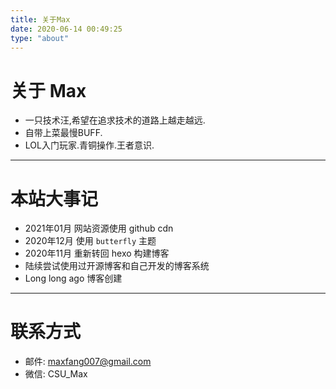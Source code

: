 ```yaml
---
title: 关于Max
date: 2020-06-14 00:49:25
type: "about"
---
```


# 关于 Max

* 一只技术汪,希望在追求技术的道路上越走越远.
* 自带上菜最慢BUFF.
* LOL入门玩家.青铜操作.王者意识.


---

# 本站大事记

* 2021年01月 网站资源使用 github cdn
* 2020年12月 使用 `butterfly` 主题
* 2020年11月 重新转回 hexo 构建博客
* 陆续尝试使用过开源博客和自己开发的博客系统
* Long long ago 博客创建


--- 

# 联系方式

* 邮件: maxfang007@gmail.com
* 微信: CSU_Max


